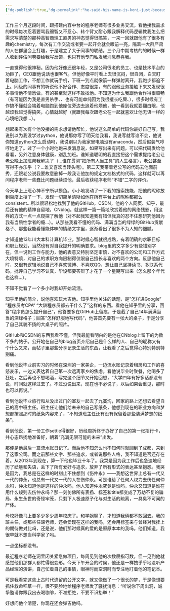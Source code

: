 ```yaml
---
{"dg-publish":true,"dg-permalink":"he-said-his-name-is-koni-just-because","permalink":"/he-said-his-name-is-koni-just-because/"}
---
```



工作三个月这段时间，跟搭建内容中台的程序老师有很多业务交流。看他接我需求的时候每次忍着要骂我弱智又不忍心、转个背又耐心跟我解释代码逻辑教我怎么把需求写清楚的那种高智商理工直男的神态觉得很搞笑，一来一回就跟他有了很多有趣的chemistry，每次有工作交流或者要一起开会就会眼前一亮，隔着一大群严肃的人在群里会上打趣，于是建立了大于同事的联结。三个月中期考核的的时候一群人收到评估问卷要给我写反馈，也只有他专门私发我消息恭喜我。

一直觉得他很神秘。因为他好像还很年轻，又是公司很老的员工、也是技术平台的功臣了，CEO跟他说话也很客气。但他好像平时看上去很沉闷，很自闭，白天盯着电脑工作，不想工作就玩手机，下班一到点就像箭一样弹射离开，我跑步都追不上。同级的同事有的听说他不好合作、态度很差，有的跟他业务接触下来又发现很多事情他不情愿做，有的甚至就这样不敢找他。不知道为什么我跟他合作得很顺畅（有可能因为我是直男杀手、、也有可能单纯因为我很擅长吃屎、），很多时候有工作搞不懂就会端着电脑跑到他座位旁边去追着他烦他，他一看到我就要翻白眼，他越烦我越觉得搞笑，心情就越好（就跟我每次跟老公在一起就喜欢让他无语一样的心境吧我想…）。

想起来有次有个他没接的需求想请他帮忙，他说这么简单的代码你最好自己写，我说别以为我没学过python，他说那你写了明天给我看，我说写就写谁不会，他说你知道python怎么启动吗，我说别以为我家里电脑没有anaconda，然后假装气哼哼地走了。过了一个小时他跑来发消息说，如果写出来有问题，可以把代码发给他看看，另外注意身体健康，别乱加班。谁知道聪明的我直接把这个需求提给老公让老公晚上加班帮我解决了（…谁在贯彻“把所有人当工具”的人生格言），老公甚至写得不亦乐乎（？…谁又喜欢当砖头呢）。第二天我带着老公写的代码去他面前秀，还跟老公说我要故意删掉一段我让他加的规定文档格式的代码，这样就可以再问程序老师一些蠢比问题继续烦他，最后收获程序老师“不错”二字的评价。

今天早上上班心神不宁所以摸鱼。小小地发动了一下我的搜索技能，把他的昵称放到百度上搜了一下，发现一切简单清晰如他在所有平台上的昵称都那么consistent…所以很轻松地找到了他的GitHub，CSDN，他的个人网页、知乎，最后还有他的精神自留地，CNblog。就这样一篇一篇地欣赏着他的网络残影，用这样的方式一点一点窥探了解他（对不起我知道我有错但我真的忍不住想研究他因为我有当质性学者的瘾…）。从那些我看不懂的代码、满满当当的绿绿的GitHub贡献格子、那些我能看懂能体味的情绪文字里，逐渐看出了很多不为人知的细腻。

才知道他13年川大本科计算机毕业，那时候心智就很成熟，有着明确的求职目标和职业规划，当然也有对自我提升的明确要求。blog里的文字多少有些错别字在，但一说到工作与能力，他的表意又特别坚定审慎，对不喜欢的公司和工作方式大喷特喷，对自己的求职方向限制得仅限自己擅长与喜欢的两个方向。反思他自己时，又很有逻辑地说自己不喜欢微博、不喜欢QQ，想让自己坚持读书、多联系代码，批评自己学习不认真，毕设都要答辩了才花了一个星期写出来（怎么那个年代也这样…）。

不知不觉看了一个多小时我却开始流泪。

知乎里他的简介，说他喜欢玩木吉他。知乎里他关注的话题，是”怎样进Google“ ”程序员考CPA“ “大龄程序员都去干什么了”这样的东西。看他在知乎里的分享，回答”程序员怎么提升自己”，他答要多在GitHub上留痕，于是截了自己14年满满当当的深绿格子；回答”怎样舒服地写代码“，他答首先要有一张大的桌子，于是分享了自己其貌不扬的大桌子的照片。

GitHub和CSDN的东西我看不懂，但我最能看明白的是他在CNblog上留下的为数不多的帖子。公开地在自己的blog首页介绍自己是什么样的人、自己的昵称又有个什么又来，而帖子里那些分享记录生活的东西，让我看了之后觉得心特别特别特别痛。

看到他说毕业前实习的时候在深圳的一家美企，一边流水账记录着租房和工作的喜怒哀乐，一边又表达着自己第一次远离家乡的焦虑。看他说毕业时聚餐，他喝多了狂吐，之后再也不想喝酒，写完这个细节又开始回想，“大学四年有好多话都没有说，时间就这样过去了。不过没说出来，现在也不必说了，以后如果会重见，那时也可以再说。”

看到他说毕业旅行和从没出过门的室友一起去了九寨沟，回家的路上还想去看望自己的高中班主任。班主任让他们给未来的自己写纸条，他想到现在的职业方向和梦想都按照那时的纸条内容来了，“不知道班主任还有没有保留着那些装满梦想的纸条”。

看到他说，第一份工作settle得很好，历经周折终于办好了自己的第一张招行卡，并心态昂扬地准备好，朝着“充满无限可能的未来”出发。

那便是他最后一篇流水账日记了。而后他不知怎么也不知何时就回到了成都，来到了这家公司。而之前那些文字、那些追求，或者说那些人格，我不知道是否还存在着。从2013年到现在，算一下他也毕业十年了。我哭是因为我工作后也急速地经历了祛魅和失语，丢下了所有爱好与追求，放弃了所有形式的表达甚至抱怨。我哭是因为，我总是在这样的时刻止不住想到《伤仲永》——我想这世界上总有一代又一代的仲永，也总有一代又一代的人在伤仲永。可是谁给了任何人权力去伤任何仲永吗，仲永知道他是这样的仲永吗，他人知道仲永究竟是谁吗，仲永又知道是谁在用什么规则去伤仲永吗？那一刻仿佛所有表扬、标签和title都变成了万劫不复的骗局、永生永世的奇怪牢笼，只剩下人极速原子化与对生活的疏离，一具臭不可闻的尸体。

母校好像马上要多少多少周年校庆了。和学姐聊了，才知道我俩都不敢回去。我的班主任，或那些任课老师，还会爱现在这样的我吗，还会用标签来与曾经对我挂上的期待做对比吗，还是说，他们那时候真的爱的是原原本本的我吗。他们知道，我很早就不想当科学家了吗。

一点坐标都没有。

最近程序老师在洞里闭关紧急做项目，每周见到他的次数屈指可数，但一见到他就感觉他们那群人都忙得很变形。今天下午开会的时候，他还是一样拽乎乎地没听产品经理的演讲，自己忙着自己的事情，眼神时而空洞时而专注地盯着他的笔记本。

可是我看完这些上古时代遗留的公开文字，就又像做了一个很长的梦，于是像想要抓住救命稻草一样，很不要脸地给程序老师发了骚扰消息：“听说你下周出洞，诚挚邀请你跟我出去喝咖啡，不准拒绝，不要不识抬举！”

好想问他个清楚，你现在还会弹吉他吗。